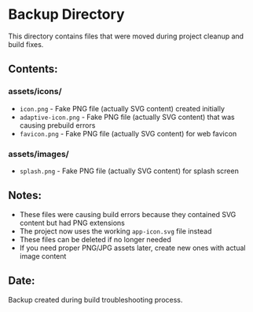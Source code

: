 # Backup Directory

This directory contains files that were moved during project cleanup and build fixes.

## Contents:

### assets/icons/
- `icon.png` - Fake PNG file (actually SVG content) created initially
- `adaptive-icon.png` - Fake PNG file (actually SVG content) that was causing prebuild errors
- `favicon.png` - Fake PNG file (actually SVG content) for web favicon

### assets/images/
- `splash.png` - Fake PNG file (actually SVG content) for splash screen

## Notes:
- These files were causing build errors because they contained SVG content but had PNG extensions
- The project now uses the working `app-icon.svg` file instead
- These files can be deleted if no longer needed
- If you need proper PNG/JPG assets later, create new ones with actual image content

## Date: 
Backup created during build troubleshooting process.

